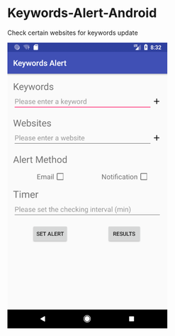 # Keywords-Alert-Android
Check certain websites for keywords update

![alt text](https://github.com/kittenh2o/Keywords-Alert-Android/blob/master/common/screenshot.PNG "Main Page")
